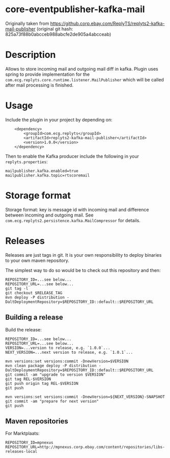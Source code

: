 # core-eventpublisher-kafka-mail

Originally taken from https://github.corp.ebay.com/ReplyTS/replyts2-kafka-mail-publisher
(original git hash: 825a73f88b0abcceb988abcfe2de905a4abcceab)

# Description

Allows to store incoming mail and outgoing mail diff in kafka.
Plugin uses spring to provide implementation for the `com.ecg.replyts.core.runtime.listener.MailPublisher` which will be called after mail processing is finished.

# Usage

Include the plugin in your project by depending on:

```
    <dependency>
        <groupId>com.ecg.replyts</groupId>
        <artifactId>replyts2-kafka-mail-publisher</artifactId>
        <version>1.0.0</version>
    </dependency>
```

Then to enable the Kafka producer include the following in your `replyts.properties`:

```
mailpublisher.kafka.enabled=true
mailpublisher.kafka.topic=rtscoremail
```

# Storage format

Storage format: key is message id with incoming mail and difference between incoming and outgoing mail.
See `com.ecg.replyts2.persistence.kafka.MailCompressor` for details.


# Releases

Releases are just tags in git. It is your own responsibility to deploy binaries to your own maven repository.

The simplest way to do so would be to check out this repository and then:

```
REPOSITORY_ID=...see below...
REPOSITORY_URL=...see below...
git tag -l
git checkout $RELEASE_TAG
mvn deploy -P distribution -DaltDeploymentRepository=$REPOSITORY_ID::default::$REPOSITORY_URL
```

## Building a release

Build the release:

```
REPOSITORY_ID=...see below...
REPOSITORY_URL=...see below...
VERSION=...version to release, e.g. `1.0.0`...
NEXT_VERSION=...next version to release, e.g. `1.0.1`...

mvn versions:set versions:commit -DnewVersion=$VERSION
mvn clean package deploy -P distribution -DaltDeploymentRepository=$REPOSITORY_ID::default::$REPOSITORY_URL
git commit -am "upgrade to version $VERSION"
git tag REL-$VERSION
git push origin tag REL-$VERSION
git push

mvn versions:set versions:commit -DnewVersion=${NEXT_VERSION}-SNAPSHOT
git commit -am "prepare for next version"
git push
```

## Maven repositories

For Marktplaats:
```
REPOSITORY_ID=mpnexus
REPOSITORY_URL=http://mpnexus.corp.ebay.com/content/repositories/libs-releases-local
```
